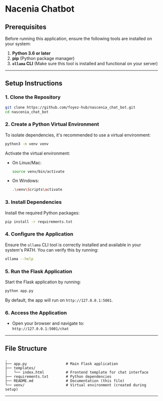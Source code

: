 

# Nacenia Chatbot


## Prerequisites
Before running this application, ensure the following tools are installed on your system:
1. **Python 3.6 or later**
2. **pip** (Python package manager)
3. **`ollama` CLI** (Make sure this tool is installed and functional on your server)

---

## Setup Instructions

### 1. Clone the Repository
```bash
git clone https://github.com/foyez-hub/nascenia_chat_bot.git
cd nascenia_chat_bot
```

### 2. Create a Python Virtual Environment
To isolate dependencies, it's recommended to use a virtual environment:
```bash
python3 -m venv venv
```

Activate the virtual environment:
- On Linux/Mac:
  ```bash
  source venv/bin/activate
  ```
- On Windows:
  ```bash
  .\venv\Scripts\activate
  ```

### 3. Install Dependencies
Install the required Python packages:
```bash
pip install -r requirements.txt
```

### 4. Configure the Application
Ensure the `ollama` CLI tool is correctly installed and available in your system's PATH. You can verify this by running:
```bash
ollama --help
```

### 5. Run the Flask Application
Start the Flask application by running:
```bash
python app.py
```

By default, the app will run on `http://127.0.0.1:5001`.

### 6. Access the Application
- Open your browser and navigate to:  
  `http://127.0.0.1:5001/chat`

---



## File Structure
```
.
├── app.py                  # Main Flask application
├── templates/
│   └── index.html          # Frontend template for chat interface
├── requirements.txt        # Python dependencies
├── README.md               # Documentation (this file)
└── venv/                   # Virtual environment (created during setup)
```

---

